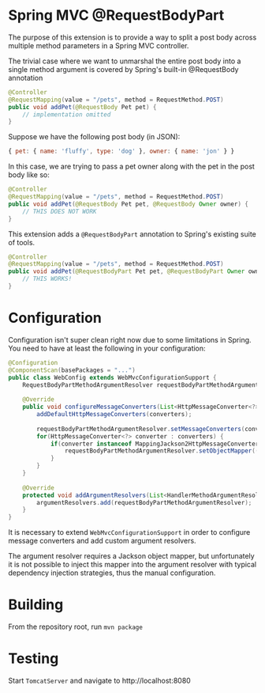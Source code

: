 Spring MVC @RequestBodyPart
==========================

The purpose of this extension is to provide a way to split a post body across multiple method parameters in a Spring MVC controller.

The trivial case where we want to unmarshal the entire post body into a single method argument is covered by Spring's built-in @RequestBody annotation

```java
@Controller
@RequestMapping(value = "/pets", method = RequestMethod.POST)
public void addPet(@RequestBody Pet pet) {
	// implementation omitted
}
```

Suppose we have the following post body (in JSON):
	
```javascript
{ pet: { name: 'fluffy', type: 'dog' }, owner: { name: 'jon' } }
```

In this case, we are trying to pass a pet owner along with the pet in the post body like so:
	
```java
@Controller
@RequestMapping(value = "/pets", method = RequestMethod.POST)
public void addPet(@RequestBody Pet pet, @RequestBody Owner owner) {
	// THIS DOES NOT WORK
}
```
	
This extension adds a `@RequestBodyPart` annotation to Spring's existing suite of tools.

```java
@Controller
@RequestMapping(value = "/pets", method = RequestMethod.POST)
public void addPet(@RequestBodyPart Pet pet, @RequestBodyPart Owner owner) {
	// THIS WORKS!
}
```
	
Configuration
==========================

Configuration isn't super clean right now due to some limitations in Spring.  You need to have at least the following in your configuration:

```java
@Configuration
@ComponentScan(basePackages = "...")
public class WebConfig extends WebMvcConfigurationSupport {
	RequestBodyPartMethodArgumentResolver requestBodyPartMethodArgumentResolver = new RequestBodyPartMethodArgumentResolver();
	
	@Override
	public void configureMessageConverters(List<HttpMessageConverter<?>> converters) {
		addDefaultHttpMessageConverters(converters);
		
		requestBodyPartMethodArgumentResolver.setMessageConverters(converters);
		for(HttpMessageConverter<?> converter : converters) {
			if(converter instanceof MappingJackson2HttpMessageConverter) {
				requestBodyPartMethodArgumentResolver.setObjectMapper(((MappingJackson2HttpMessageConverter) converter).getObjectMapper());
			}
		}
	}
	
	@Override
	protected void addArgumentResolvers(List<HandlerMethodArgumentResolver> argumentResolvers) {
		argumentResolvers.add(requestBodyPartMethodArgumentResolver);
	}
}
```

It is necessary to extend `WebMvcConfigurationSupport` in order to configure message converters and add custom argument resolvers.

The argument resolver requires a Jackson object mapper, but unfortunately it is not possible to inject this mapper into the argument resolver with typical dependency injection strategies, thus the manual configuration.

Building
==========================
From the repository root, run `mvn package`

Testing
==========================
Start `TomcatServer` and navigate to http://localhost:8080
